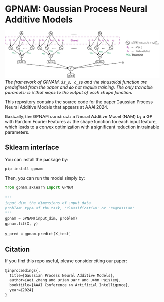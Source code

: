 # GPNAM: Gaussian Process Neural Additive Models

![The framework of GPNAM](https://github.com/Wei2624/GPNAM/blob/main/imgs/framework.jpg?raw=true)
*The framework of GPNAM. `$z_s, c_s$` and the sinusoidal function are predefined from the paper and do not require training. The only trainable parameter is `W` that maps to the output of each shape function.*

This repository contains the source code for the paper Gaussian Process Neural Additive Models that appears at AAAI 2024. 

Basically, the GPNAM constructs a Neural Additive Model (NAM) by a GP with Random Fourier Features as the shape function for each input feature, which leads to a convex optimization with a significant reduction in trainable parameters. 

## Sklearn interface

You can install the package by:
```
pip install gpnam
```

Then, you can run the model simply by:
```python
from gpnam.sklearn import GPNAM

"""
input_dim: the dimensions of input data
problem: type of the task, 'classification' or 'regression'
"""
gpnam = GPNAM(input_dim, problem)
gpnam.fit(X, y)

y_pred = gpnam.predict(X_test)
```

## Citation
If you find this repo useful, please consider citing our paper:
```
@inproceedings{,
  title={Gaussian Process Neural Additive Models},
  author={Wei Zhang and Brian Barr and John Paisley},
  booktitle={AAAI Conference on Artificial Intelligence},
  year={2024}
}
```